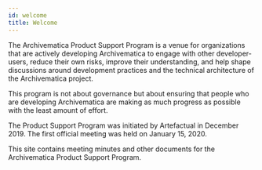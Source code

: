 ```yaml
---
id: welcome
title: Welcome
---
```


The Archivematica Product Support Program is a venue for organizations that are
actively developing Archivematica to engage with other developer-users, reduce
their own risks, improve their understanding, and help shape discussions around
development practices and the technical architecture of the Archivematica
project.

This program is not about governance but about ensuring that people who are
developing Archivematica are making as much progress as possible with the least
amount of effort.

The Product Support Program was initiated by Artefactual in December 2019. The
first official meeting was held on January 15, 2020.

This site contains meeting minutes and other documents for the Archivematica
Product Support Program.
